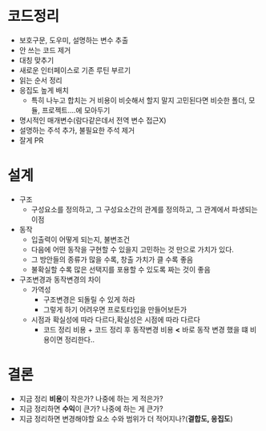 # 코드정리
- 보호구문, 도우미, 설명하는 변수 추출
- 안 쓰는 코드 제거
- 대칭 맞추기
- 새로운 인터페이스로 기존 루틴 부르기
- 읽는 순서 정리
- 응집도 높게 배치
  - 특히 나누고 합치는 거 비용이 비슷해서 할지 말지 고민된다면 비슷한 폴더, 모듈, 프로젝트....에 모아두기
- 명시적인 매개변수(람다같은데서 전역 변수 접근X)
- 설명하는 주석 추가, 불필요한 주석 제거
- 잘게 PR


# 설계
- 구조
  - 구성요소를 정의하고, 그 구성요소간의 관계를 정의하고, 그 관계에서 파생되는 이점
- 동작
  - 입출력이 어떻게 되는지, 불변조건
  -  다음에 어떤 동작을 구현할 수 있을지 고민하는 것 만으로 가치가 있다.
    - 그 방안들의 종류가 많을 수록, 창출 가치가 클 수록 좋음
    - 불확실할 수록 많은 선택지를 포용할 수 있도록 짜는 것이 좋음
- 구조변경과 동작변경의 차이
  - 가역성
    - 구조변경은 되돌릴 수 있게 하라
    - 그렇게 하기 어려우면 프로토타입을 만들어보든가
  - 시점과 확실성에 따라 다르다,확실성은 시점에 따라 다르다
    - 코드 정리 비용 + 코드 정리 후 동작변경 비용 **<** 바로 동작 변경 했을 떄 비용이면 정리한다..

# 결론
- 지금 정리 **비용**이 작은가? 나중에 하는 게 적은가?
- 지금 정리하면 **수익**이 큰가? 나중에 하는 게 큰가?
- 지금 정리하면 변경해야할 요소 수와 범위가 더 적어지나?(**결합도, 응집도**)
